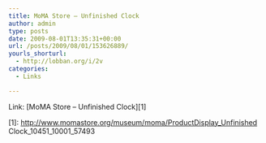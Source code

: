 ```yaml
---
title: MoMA Store – Unfinished Clock
author: admin
type: posts
date: 2009-08-01T13:35:31+00:00
url: /posts/2009/08/01/153626889/
yourls_shorturl:
  - http://lobban.org/i/2v
categories:
  - Links

---
```

Link: [MoMA Store &#8211; Unfinished Clock][1]

 [1]: http://www.momastore.org/museum/moma/ProductDisplay_Unfinished Clock_10451_10001_57493